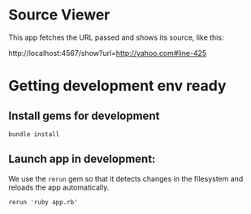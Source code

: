 # Source Viewer

This app fetches the URL passed and shows its source, like this:

http://localhost:4567/show?url=http://yahoo.com#line-425

# Getting development env ready

## Install gems for development

    bundle install

## Launch app in development:

We use the `rerun` gem so that it detects changes in the filesystem and reloads the app automatically.

    rerun 'ruby app.rb'

